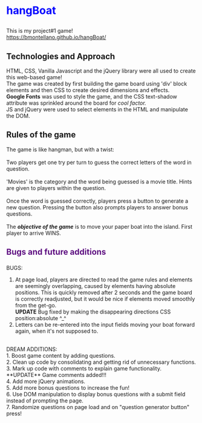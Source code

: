 # <p style= 'color: blue'>hangBoat</p>
This is my project#1 game!</br>
<a href='https://bmontellano.github.io/hangBoat/'>https://bmontellano.github.io/hangBoat/</a>

## Technologies and Approach
HTML, CSS, Vanilla Javascript and the jQuery library were all used to create this web-based game! </br>
The game was created by first building the game board using 'div' block elements and then CSS to create desired dimensions and effects. </br>
<b>Google Fonts</b> was used to style the game, and the CSS text-shadow attribute was sprinkled around the board for <i>cool factor.</i></br>
JS and jQuery were used to select elements in the HTML and manipulate the DOM.

## Rules of the game
The game is like hangman, but with a twist: </br></br> Two players get one try per turn to guess the correct letters of the word in question. </br> </br>
'Movies' is the category and the word being guessed is a movie title. Hints are given to players within the question. </br> </br>
Once the word is guessed correctly, players press a button to generate a new question. Pressing the button also prompts players to answer bonus questions. </br> </br> 
The <i><b>objective of the game</i></b> is to move your paper boat into the island. First player to arrive WINS.

## <p style= 'color: #5f0f82'>Bugs and future additions</p>
BUGS: </br> 
1. At page load, players are directed to read the game rules and elements are seemingly overlapping, caused by elements having absolute positions. This is quickly removed after 2 seconds and the game board is correctly readjusted, but it would be nice if elements moved smoothly from the get-go. </br>
**UPDATE** Bug fixed by making the disappearing directions CSS position:absolute ^_^ </br>
2. Letters can be re-entered into the input fields moving your boat forward again, when it's not supposed to. </br>
</br>
DREAM ADDITIONS: </br>
1. Boost game content by adding questions.</br>
2. Clean up code by consolidating and getting rid of unnecessary functions.</br>
3. Mark up code with comments to explain game functionality.</br>
**UPDATE** Game comments added!!!</br>
4. Add more jQuery animations. </br>
5. Add more bonus questions to increase the fun! </br>
6. Use DOM manipulation to display bonus questions with a submit field instead of prompting the page.</br>
7. Randomize questions on page load and on "question generator button" press!


